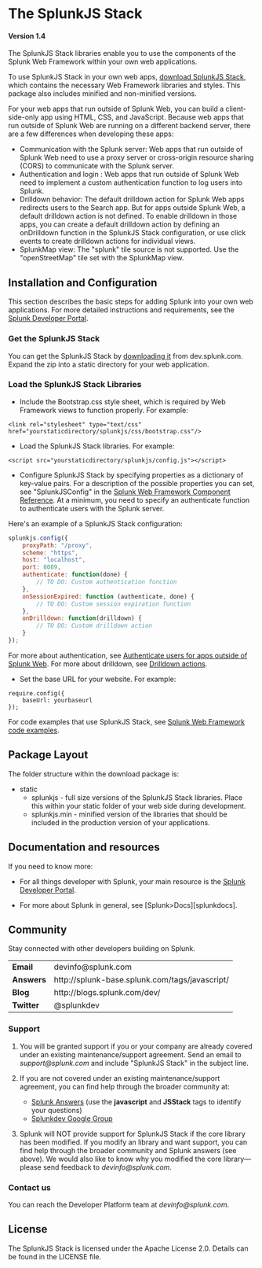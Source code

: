 # The SplunkJS Stack

#### Version 1.4

The SplunkJS Stack libraries enable you to use the components of the Splunk Web Framework within your own web applications. 

To use SplunkJS Stack in your own web apps, [download SplunkJS Stack][zip], which contains the necessary Web Framework libraries and styles. This package also includes minified and non-minified versions. 

For your web apps that run outside of Splunk Web, you can build a client-side-only app using HTML, CSS, and JavaScript. Because web apps that run outside of Splunk Web are running on a different backend server, there are a few differences when developing these apps:

* Communication with the Splunk server: Web apps that run outside of Splunk Web need to use a proxy server or cross-origin resource sharing (CORS) to communicate with the Splunk server.
* Authentication and login : Web apps that run outside of Splunk Web need to implement a custom authentication function to log users into Splunk.
* Drilldown behavior: The default drilldown action for Splunk Web apps redirects users to the Search app. But for apps outside Splunk Web, a default drilldown action is not defined. To enable drilldown in those apps, you can create a default drilldown action by defining an onDrilldown function in the SplunkJS Stack configuration, or use click events to create drilldown actions for individual views.
* SplunkMap view: The "splunk" tile source is not supported. Use the "openStreetMap" tile set with the SplunkMap view.

## Installation and Configuration

This section describes the basic steps for adding Splunk into your own web applications. 
For more detailed instructions and requirements, see the 
[Splunk Developer Portal][install].

### Get the SplunkJS Stack

You can get the SplunkJS Stack by [downloading it][zip] from dev.splunk.com. Expand the zip into a static directory for your web application.

### Load the SplunkJS Stack Libraries

* Include the Bootstrap.css style sheet, which is required by Web Framework views to function properly. For example:

```
<link rel="stylesheet" type="text/css" href="yourstaticdirectory/splunkjs/css/bootstrap.css"/>
```

* Load the SplunkJS Stack libraries. For example:

```
<script src="yourstaticdirectory/splunkjs/config.js"></script>
```

* Configure SplunkJS Stack by specifying properties as a dictionary of key-value pairs. For a description of the possible properties you can set, see "SplunkJSConfig" in the [Splunk Web Framework Component Reference][component_ref]. At a minimum, you need to specify an authenticate function to authenticate users with the Splunk server.

Here's an example of a SplunkJS Stack configuration:

``` javascript
splunkjs.config({
    proxyPath: "/proxy",
    scheme: "https",
    host: "localhost",
    port: 8089,
    authenticate: function(done) {
        // TO DO: Custom authentication function
    },
    onSessionExpired: function (authenticate, done) {
        // TO DO: Custom session expiration function
    },
    onDrilldown: function(drilldown) {
        // TO DO: Custom drilldown action
    }
});
```

For more about authentication, see [Authenticate users for apps outside of Splunk Web][auth]. For more about drilldown, see [Drilldown actions][drilldown].

* Set the base URL for your website. For example:
```
require.config({
    baseUrl: yourbaseurl
});
```

For code examples that use SplunkJS Stack, see [Splunk Web Framework code examples][code_examples].

## Package Layout

The folder structure within the download package is: 

- static
	- splunkjs - full size versions of the SplunkJS Stack libraries. Place this within your static folder of your web side during development. 
	- splunkjs.min - minified version of the libraries that should be included in the production version of your applications.  

## Documentation and resources

If you need to know more: 

* For all things developer with Splunk, your main resource is the 
  [Splunk Developer Portal][devportal].

* For more about Splunk in general, see [Splunk>Docs][splunkdocs].

## Community

Stay connected with other developers building on Splunk.

<table>

<tr>
<td><b>Email</b></td>
<td>devinfo@splunk.com</td>
</tr>

<tr>
<td><b>Answers</b>
<td><span>http://splunk-base.splunk.com/tags/javascript/</span></td>
</tr>

<tr>
<td><b>Blog</b>
<td><span>http://blogs.splunk.com/dev/</span></td>
</tr>

<tr>
<td><b>Twitter</b>
<td>@splunkdev</td>
</tr>

</table>


### Support

1. You will be granted support if you or your company are already covered 
   under an existing maintenance/support agreement. Send an email to 
   _support@splunk.com_ and include "SplunkJS Stack" in the 
   subject line. 

2. If you are not covered under an existing maintenance/support agreement, you 
   can find help through the broader community at:

	* [Splunk Answers](http://splunk-base.splunk.com/answers/) (use 
    the **javascript** and **JSStack** tags to 
    identify your questions)
   	* [Splunkdev Google Group](http://groups.google.com/group/splunkdev)
  
3. Splunk will NOT provide support for SplunkJS Stack if the core library has been modified. If you modify an library and want support, you can find help through the broader community and Splunk answers (see above). We would also like to know why you modified the core 
   library&mdash;please send feedback to _devinfo@splunk.com_.

### Contact us

You can reach the Developer Platform team at _devinfo@splunk.com_.

## License

The SplunkJS Stack is licensed under the Apache
License 2.0. Details can be found in the LICENSE file.


[component_ref]:			http://docs.splunk.com/Documentation/WebFramework
[devportal]:                http://dev.splunk.com
[zip]:                      http://download.splunk.com/misc/sdk/webframework/splunkjsstack_1.4.zip
[install]:                  http://dev.splunk.com/view/SP-CAAAEV9
[auth]:						http://dev.splunk.com/view/SP-CAAAEWS
[drilldown]:				http://dev.splunk.com/view/SP-CAAAESJ
[code_examples]:			http://dev.splunk.com/view/SP-CAAAEU7##javascriptintegrated
